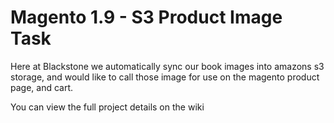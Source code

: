 # Magento 1.9 - S3 Product Image Task

Here at Blackstone we automatically sync our book images into amazons s3 storage, and would like to call those image for use on the magento product page, and cart.

You can view the full project details on the wiki
